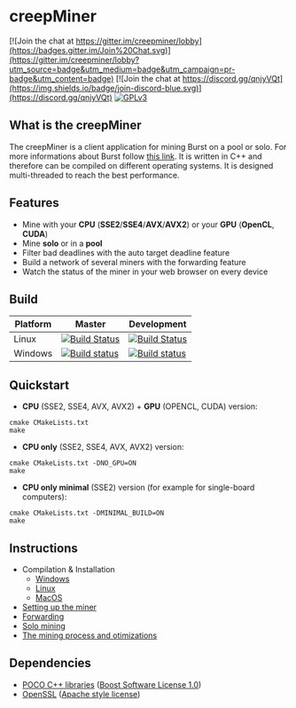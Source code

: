 creepMiner
===========

[![Join the chat at https://gitter.im/creepminer/lobby](https://badges.gitter.im/Join%20Chat.svg)](https://gitter.im/creepminer/lobby?utm_source=badge&utm_medium=badge&utm_campaign=pr-badge&utm_content=badge)
[![Join the chat at https://discord.gg/qnjyVQt](https://img.shields.io/badge/join-discord-blue.svg)](https://discord.gg/qnjyVQt)
[![GPLv3](https://img.shields.io/badge/license-GPLv3-red.svg)](LICENSE.md)

## What is the creepMiner

The creepMiner is a client application for mining Burst on a pool or solo. For more informations about Burst follow [this link](https://www.burst-team.us/).
It is written in C++ and therefore can be compiled on different operating systems.
It is designed multi-threaded to reach the best performance.

## Features

- Mine with your **CPU** (__SSE2__/__SSE4__/__AVX__/__AVX2__) or your **GPU** (__OpenCL__, __CUDA__)
- Mine **solo** or in a **pool**
- Filter bad deadlines with the auto target deadline feature
- Build a network of several miners with the forwarding feature
- Watch the status of the miner in your web browser on every device

## Build

| Platform | Master | Development |
| -------- | ------ | ----------- |
|   Linux   | [![Build Status](https://travis-ci.org/Creepsky/creepMiner.svg?branch=master)](https://travis-ci.org/Creepsky/creepMiner) | [![Build Status](https://travis-ci.org/Creepsky/creepMiner.svg?branch=development)](https://travis-ci.org/Creepsky/creepMiner) |
|   Windows   | [![Build status](https://ci.appveyor.com/api/projects/status/8c4pu0t70riqydny/branch/master?svg=true)](https://ci.appveyor.com/project/Creepsky75522/creepminer/branch/master) | [![Build status](https://ci.appveyor.com/api/projects/status/8c4pu0t70riqydny/branch/master?svg=true)](https://ci.appveyor.com/project/Creepsky75522/creepminer/branch/development) |

## Quickstart

- **CPU** (SSE2, SSE4, AVX, AVX2) + **GPU** (OPENCL, CUDA) version:
```
cmake CMakeLists.txt
make
```
- **CPU only** (SSE2, SSE4, AVX, AVX2) version:
```
cmake CMakeLists.txt -DNO_GPU=ON
make
```
- **CPU only minimal** (SSE2) version (for example for single-board computers):
```
cmake CMakeLists.txt -DMINIMAL_BUILD=ON
make
```

## Instructions

- Compilation & Installation
    - [Windows](https://github.com/Creepsky/creepMiner/wiki/Compilation-&-Installation-on-Windows)
    - [Linux](https://github.com/Creepsky/creepMiner/wiki/Compilation-&-Installation-on-Linux)
    - [MacOS](https://github.com/Creepsky/creepMiner/wiki/Compilation-&-Installation-on-macOS)
- [Setting up the miner](https://github.com/Creepsky/creepMiner/wiki/Setting-up-the-miner)
- [Forwarding](https://github.com/Creepsky/creepMiner/wiki/Forwarding)
- [Solo mining](https://github.com/Creepsky/creepMiner/wiki/Solo-mining)
- [The mining process and otimizations](https://github.com/Creepsky/creepMiner/wiki/The-mining-process-and-otimizations)

## Dependencies

- [POCO C++ libraries](https://pocoproject.org) ([Boost Software License 1.0](https://pocoproject.org/license.html))
- [OpenSSL](https://www.openssl.org) ([Apache style license](https://www.openssl.org/source/license.html))

